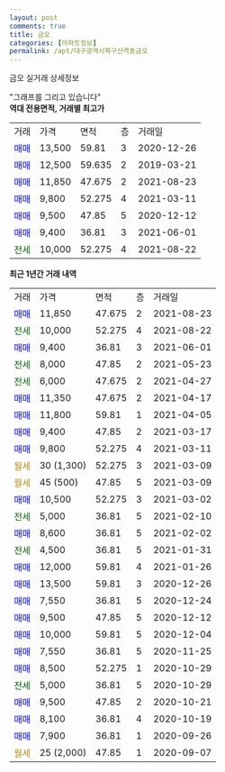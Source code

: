```yaml
---
layout: post
comments: true
title: 금오
categories: [아파트정보]
permalink: /apt/대구광역시북구산격동금오
---
```


금오 실거래 상세정보

<script type="text/javascript">
  google.charts.load('current', {'packages':['line', 'corechart']});
  google.charts.setOnLoadCallback(drawChart);

  function drawChart() {
    var data = new google.visualization.DataTable();
    data.addColumn('date', '거래일');
    data.addColumn('number', "매매");
    data.addColumn('number', "전세");
    data.addColumn('number', "전매");

    data.addRows([[new Date(Date.parse("2021-08-23")), 11850, null, null], [new Date(Date.parse("2021-08-22")), null, 10000, null], [new Date(Date.parse("2021-06-01")), 9400, null, null], [new Date(Date.parse("2021-05-23")), null, 8000, null], [new Date(Date.parse("2021-04-27")), null, 6000, null], [new Date(Date.parse("2021-04-17")), 11350, null, null], [new Date(Date.parse("2021-04-05")), 11800, null, null], [new Date(Date.parse("2021-03-17")), 9400, null, null], [new Date(Date.parse("2021-03-11")), 9800, null, null], [new Date(Date.parse("2021-03-09")), null, null, null], [new Date(Date.parse("2021-03-09")), null, null, null], [new Date(Date.parse("2021-03-02")), 10500, null, null], [new Date(Date.parse("2021-02-10")), null, 5000, null], [new Date(Date.parse("2021-02-02")), 8600, null, null], [new Date(Date.parse("2021-01-31")), null, 4500, null], [new Date(Date.parse("2021-01-26")), 12000, null, null], [new Date(Date.parse("2020-12-26")), 13500, null, null], [new Date(Date.parse("2020-12-24")), 7550, null, null], [new Date(Date.parse("2020-12-12")), 9500, null, null], [new Date(Date.parse("2020-12-04")), 10000, null, null], [new Date(Date.parse("2020-11-25")), 7550, null, null], [new Date(Date.parse("2020-10-29")), 8500, null, null], [new Date(Date.parse("2020-10-29")), null, 5000, null], [new Date(Date.parse("2020-10-21")), 9500, null, null], [new Date(Date.parse("2020-10-19")), 8100, null, null], [new Date(Date.parse("2020-09-26")), 7900, null, null], [new Date(Date.parse("2020-09-07")), null, null, null]]);

    var options = {
      hAxis: {
        format: 'yyyy/MM/dd'
      },    
      lineWidth: 0,
      pointsVisible: true,    
      title: '최근 1년간 유형별 실거래가 분포',
      legend: { position: 'bottom' }
    };

    var formatter = new google.visualization.NumberFormat({pattern:'###,###'} );
    formatter.format(data, 1);
    formatter.format(data, 2);
    
    setTimeout(function() {
        var chart = new google.visualization.LineChart(document.getElementById('columnchart_material'));
        chart.draw(data, (options));
        document.getElementById('loading').style.display = 'none';
    }, 200);
  }
</script>


<div id="loading" style="z-index:20; display: block; margin-left: 0px">"그래프를 그리고 있습니다"</div>
<div id="columnchart_material" style="width: 95%; margin-left: 0px; display: block"></div>
<!-- contents start -->
<b>역대 전용면적, 거래별 최고가</b>
<table class="sortable">
    <tr>
      <td>거래</td>
      <td>가격</td>
      <td>면적</td>
      <td>층</td>
      <td>거래일</td>
    </tr>
        <tr>
          <td><a style="color: blue">매매</a></td>
          <td>13,500</td>
          <td>59.81</td>
          <td>3</td>
          <td>2020-12-26</td>
        </tr>            <tr>
          <td><a style="color: blue">매매</a></td>
          <td>12,500</td>
          <td>59.635</td>
          <td>2</td>
          <td>2019-03-21</td>
        </tr>            <tr>
          <td><a style="color: blue">매매</a></td>
          <td>11,850</td>
          <td>47.675</td>
          <td>2</td>
          <td>2021-08-23</td>
        </tr>            <tr>
          <td><a style="color: blue">매매</a></td>
          <td>9,800</td>
          <td>52.275</td>
          <td>4</td>
          <td>2021-03-11</td>
        </tr>            <tr>
          <td><a style="color: blue">매매</a></td>
          <td>9,500</td>
          <td>47.85</td>
          <td>5</td>
          <td>2020-12-12</td>
        </tr>            <tr>
          <td><a style="color: blue">매매</a></td>
          <td>9,400</td>
          <td>36.81</td>
          <td>3</td>
          <td>2021-06-01</td>
        </tr>        
        <tr>
              <td><a style="color: darkgreen">전세</a></td>
              <td>10,000</td>
              <td>52.275</td>
              <td>4</td>
              <td>2021-08-22</td>
            </tr>        
    
</table>

<b>최근 1년간 거래 내역</b>

<table class="sortable">
    <tr>
      <td>거래</td>
      <td>가격</td>
      <td>면적</td>
      <td>층</td>
      <td>거래일</td>
    </tr>
    <tr>
      <td><a style="color: blue">매매</a></td>
      <td>11,850</td>
      <td>47.675</td>
      <td>2</td>
      <td>2021-08-23</td>
    </tr>          <tr>
      <td><a style="color: darkgreen">전세</a></td>
      <td>10,000</td>
      <td>52.275</td>
      <td>4</td>
      <td>2021-08-22</td>
    </tr>          <tr>
      <td><a style="color: blue">매매</a></td>
      <td>9,400</td>
      <td>36.81</td>
      <td>3</td>
      <td>2021-06-01</td>
    </tr>          <tr>
      <td><a style="color: darkgreen">전세</a></td>
      <td>8,000</td>
      <td>47.85</td>
      <td>2</td>
      <td>2021-05-23</td>
    </tr>          <tr>
      <td><a style="color: darkgreen">전세</a></td>
      <td>6,000</td>
      <td>47.675</td>
      <td>2</td>
      <td>2021-04-27</td>
    </tr>          <tr>
      <td><a style="color: blue">매매</a></td>
      <td>11,350</td>
      <td>47.675</td>
      <td>2</td>
      <td>2021-04-17</td>
    </tr>          <tr>
      <td><a style="color: blue">매매</a></td>
      <td>11,800</td>
      <td>59.81</td>
      <td>1</td>
      <td>2021-04-05</td>
    </tr>          <tr>
      <td><a style="color: blue">매매</a></td>
      <td>9,400</td>
      <td>47.85</td>
      <td>2</td>
      <td>2021-03-17</td>
    </tr>          <tr>
      <td><a style="color: blue">매매</a></td>
      <td>9,800</td>
      <td>52.275</td>
      <td>4</td>
      <td>2021-03-11</td>
    </tr>          <tr>
      <td><a style="color: darkgoldenrod">월세</a></td>
      <td>30 (1,300)</td>
      <td>52.275</td>
      <td>3</td>
      <td>2021-03-09</td>
    </tr>          <tr>
      <td><a style="color: darkgoldenrod">월세</a></td>
      <td>45 (500)</td>
      <td>47.85</td>
      <td>5</td>
      <td>2021-03-09</td>
    </tr>          <tr>
      <td><a style="color: blue">매매</a></td>
      <td>10,500</td>
      <td>52.275</td>
      <td>3</td>
      <td>2021-03-02</td>
    </tr>          <tr>
      <td><a style="color: darkgreen">전세</a></td>
      <td>5,000</td>
      <td>36.81</td>
      <td>5</td>
      <td>2021-02-10</td>
    </tr>          <tr>
      <td><a style="color: blue">매매</a></td>
      <td>8,600</td>
      <td>36.81</td>
      <td>5</td>
      <td>2021-02-02</td>
    </tr>          <tr>
      <td><a style="color: darkgreen">전세</a></td>
      <td>4,500</td>
      <td>36.81</td>
      <td>5</td>
      <td>2021-01-31</td>
    </tr>          <tr>
      <td><a style="color: blue">매매</a></td>
      <td>12,000</td>
      <td>59.81</td>
      <td>4</td>
      <td>2021-01-26</td>
    </tr>          <tr>
      <td><a style="color: blue">매매</a></td>
      <td>13,500</td>
      <td>59.81</td>
      <td>3</td>
      <td>2020-12-26</td>
    </tr>          <tr>
      <td><a style="color: blue">매매</a></td>
      <td>7,550</td>
      <td>36.81</td>
      <td>5</td>
      <td>2020-12-24</td>
    </tr>          <tr>
      <td><a style="color: blue">매매</a></td>
      <td>9,500</td>
      <td>47.85</td>
      <td>5</td>
      <td>2020-12-12</td>
    </tr>          <tr>
      <td><a style="color: blue">매매</a></td>
      <td>10,000</td>
      <td>59.81</td>
      <td>5</td>
      <td>2020-12-04</td>
    </tr>          <tr>
      <td><a style="color: blue">매매</a></td>
      <td>7,550</td>
      <td>36.81</td>
      <td>5</td>
      <td>2020-11-25</td>
    </tr>          <tr>
      <td><a style="color: blue">매매</a></td>
      <td>8,500</td>
      <td>52.275</td>
      <td>1</td>
      <td>2020-10-29</td>
    </tr>          <tr>
      <td><a style="color: darkgreen">전세</a></td>
      <td>5,000</td>
      <td>36.81</td>
      <td>5</td>
      <td>2020-10-29</td>
    </tr>          <tr>
      <td><a style="color: blue">매매</a></td>
      <td>9,500</td>
      <td>47.85</td>
      <td>2</td>
      <td>2020-10-21</td>
    </tr>          <tr>
      <td><a style="color: blue">매매</a></td>
      <td>8,100</td>
      <td>36.81</td>
      <td>4</td>
      <td>2020-10-19</td>
    </tr>          <tr>
      <td><a style="color: blue">매매</a></td>
      <td>7,900</td>
      <td>36.81</td>
      <td>1</td>
      <td>2020-09-26</td>
    </tr>          <tr>
      <td><a style="color: darkgoldenrod">월세</a></td>
      <td>25 (2,000)</td>
      <td>47.85</td>
      <td>1</td>
      <td>2020-09-07</td>
    </tr>      </table>
<!-- contents end -->    


